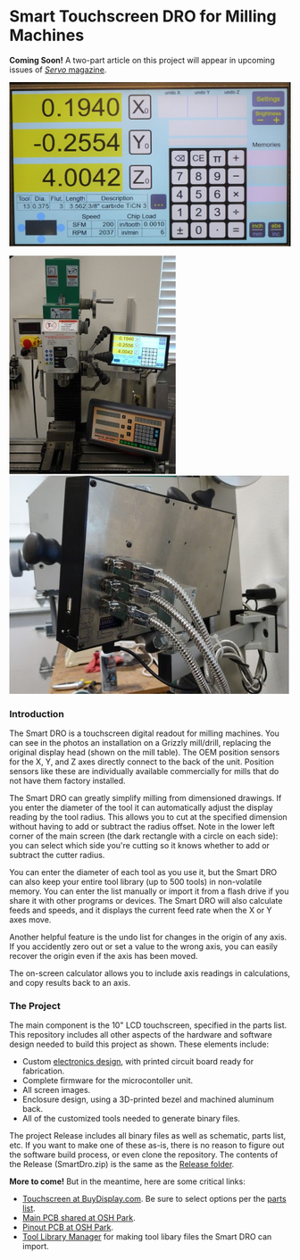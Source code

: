 # Smart Touchscreen DRO for Milling Machines
__Coming Soon!__ A two-part article on this project will appear in upcoming
issues of [*Servo* magazine](https://www.servomagazine.com/).

![Screen](https://raw.githubusercontent.com/TimPaterson/TouchscreenDigitalReadout/master/ReadmeImages/Screen.jpg)

![Machine](https://raw.githubusercontent.com/TimPaterson/TouchscreenDigitalReadout/master/ReadmeImages/Machine.jpg)
![Back view](https://raw.githubusercontent.com/TimPaterson/TouchscreenDigitalReadout/master/ReadmeImages/Back.jpg)

### Introduction
The Smart DRO is a touchscreen digital readout for milling machines. You 
can see in the photos an installation on a Grizzly mill/drill, replacing 
the original display head (shown on the mill table). The OEM position 
sensors for the X, Y, and Z axes directly connect to the back of the unit.
Position sensors like these are individually available commercially for 
mills that do not have them factory installed.

The Smart DRO can greatly simplify milling from dimensioned drawings. If 
you enter the diameter of the tool it can automatically adjust the
display reading by the tool radius. This allows you to cut at the specified 
dimension without having to add or subtract the radius offset. Note in the 
lower left corner of the main screen (the dark rectangle with a circle on 
each side): you can select which side you're cutting so it knows whether to
add or subtract the cutter radius.

You can enter the diameter of each tool as you use it, but the Smart DRO
can also keep your entire tool library (up to 500 tools) in non-volatile
memory. You can enter the list manually or import it from a flash drive
if you share it with other programs or devices. The Smart DRO will also
calculate feeds and speeds, and it displays the current feed rate when
the X or Y axes move.

Another helpful feature is the undo list for changes in the origin of any
axis. If you accidently zero out or set a value to the wrong axis, you can
easily recover the origin even if the axis has been moved.

The on-screen calculator allows you to include axis readings in 
calculations, and copy results back to an axis.

### The Project
The main component is the 10" LCD touchscreen, specified in the parts 
list. This repository includes all other aspects of the hardware and 
software design needed to build this project as shown. These elements 
include:

+ Custom [electronics design](https://github.com/TimPaterson/TouchscreenDigitalReadout/tree/master/Electronics),
with printed circuit board ready for fabrication.
+ Complete firmware for the microcontoller unit.
+ All screen images.
+ Enclosure design, using a 3D-printed bezel and machined aluminum back.
+ All of the customized tools needed to generate binary files.

The project Release includes all binary files as well as schematic, parts
list, etc. If you want to make one of these as-is, there is no reason to
figure out the software build process, or even clone the repository. The
contents of the Release (SmartDro.zip) is the same as the 
[Release folder](https://github.com/TimPaterson/TouchscreenDigitalReadout/tree/master/Release).

__More to come!__ But in the meantime, here are some critical links:
+ [Touchscreen at BuyDisplay.com](https://www.buydisplay.com/serial-spi-i2c-10-1-inch-tft-lcd-module-dislay-w-ra8876-optl-touch-panel).
Be sure to select options per the [parts list](https://github.com/TimPaterson/TouchscreenDigitalReadout/blob/master/Electronics/DroPartsList.pdf).
+ [Main PCB shared at OSH Park](https://oshpark.com/shared_projects/AQX5MSFg).
+ [Pinout PCB at OSH Park](https://oshpark.com/shared_projects/TLEyl9I6).
+ [Tool Library Manager](https://github.com/TimPaterson/CNC-Tool-Library-Manager)
for making tool libary files the Smart DRO can import.
